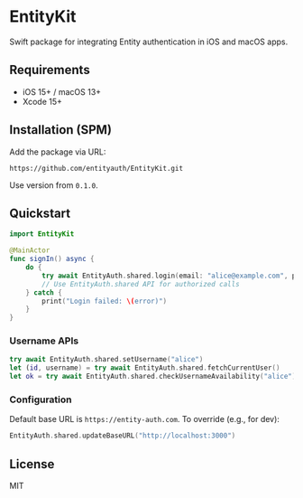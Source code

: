 # EntityKit

Swift package for integrating Entity authentication in iOS and macOS apps.

## Requirements
- iOS 15+ / macOS 13+
- Xcode 15+

## Installation (SPM)
Add the package via URL:

```
https://github.com/entityauth/EntityKit.git
```

Use version from `0.1.0`.

## Quickstart
```swift
import EntityKit

@MainActor
func signIn() async {
    do {
        try await EntityAuth.shared.login(email: "alice@example.com", password: "P@ssw0rd!", tenantId: "t1")
        // Use EntityAuth.shared API for authorized calls
    } catch {
        print("Login failed: \(error)")
    }
}
```

 

### Username APIs
```swift
try await EntityAuth.shared.setUsername("alice")
let (id, username) = try await EntityAuth.shared.fetchCurrentUser()
let ok = try await EntityAuth.shared.checkUsernameAvailability("alice")
```

### Configuration
Default base URL is `https://entity-auth.com`. To override (e.g., for dev):
```swift
EntityAuth.shared.updateBaseURL("http://localhost:3000")
```

## License
MIT
